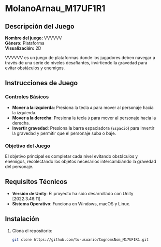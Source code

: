 # MolanoArnau_M17UF1R1

## Descripción del Juego
**Nombre del juego:** VVVVVV  
**Género:** Plataforma  
**Visualización:** 2D

VVVVVV es un juego de plataformas donde los jugadores deben navegar a través de una serie de niveles desafiantes, invirtiendo la gravedad para evitar obstáculos y enemigos.

## Instrucciones de Juego

### Controles Básicos
- **Mover a la izquierda**: Presiona la tecla `A` para mover al personaje hacia la izquierda.
- **Mover a la derecha**: Presiona la tecla `D` para mover al personaje hacia la derecha.
- **Invertir gravedad**: Presiona la barra espaciadora (`Espacio`) para invertir la gravedad y permitir que el personaje suba o baje.

### Objetivo del Juego
El objetivo principal es completar cada nivel evitando obstáculos y enemigos, recolectando los objetos necesarios intercambiando la gravedad del personaje.

## Requisitos Técnicos
- **Versión de Unity**: El proyecto ha sido desarrollado con Unity [2022.3.46.f1].
- **Sistema Operativo**: Funciona en Windows, macOS y Linux.

## Instalación
1. Clona el repositorio:
   ```bash
   git clone https://github.com/tu-usuario/CognomsNom_M17UF1R1.git
